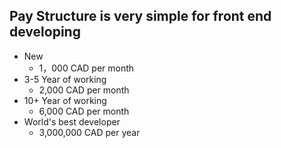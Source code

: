## Pay Structure is very simple for front end developing
* New 
    * 1，000 CAD per month
* 3-5 Year of working
    * 2,000 CAD per month   
* 10+ Year of working
    * 6,000 CAD per month
* World's best developer
    * 3,000,000 CAD per year